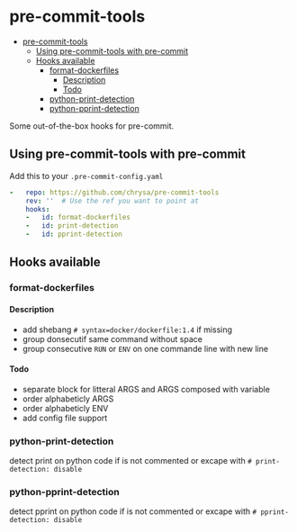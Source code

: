 # pre-commit-tools

<!--TOC-->

- [pre-commit-tools](#pre-commit-tools)
  - [Using pre-commit-tools with pre-commit](#using-pre-commit-tools-with-pre-commit)
  - [Hooks available](#hooks-available)
    - [format-dockerfiles](#format-dockerfiles)
      - [Description](#description)
      - [Todo](#todo)
    - [python-print-detection](#python-print-detection)
    - [python-pprint-detection](#python-pprint-detection)

<!--TOC-->

Some out-of-the-box hooks for pre-commit.

## Using pre-commit-tools with pre-commit

Add this to your `.pre-commit-config.yaml`

```yaml
-   repo: https://github.com/chrysa/pre-commit-tools
    rev: ''  # Use the ref you want to point at
    hooks:
    -   id: format-dockerfiles
    -   id: print-detection
    -   id: pprint-detection
```

## Hooks available

### format-dockerfiles

#### Description

- add shebang `# syntax=docker/dockerfile:1.4` if missing
- group donsecutif same command without space
- group consecutive `RUN` or `ENV` on one commande line with new line

#### Todo

- separate block for litteral ARGS and ARGS composed with variable
- order alphabeticly ARGS
- order alphabeticly ENV
- add config file support

### python-print-detection

detect print on python code if is not commented or excape with `# print-detection: disable`

### python-pprint-detection

detect pprint on python code if is not commented or excape with `# pprint-detection: disable`
